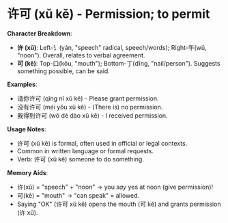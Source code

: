 # **许可 (xǔ kě) - Permission; to permit**

**Character Breakdown**:  
- **许 (xǔ)**: Left-讠(yán, "speech" radical, speech/words); Right-午(wǔ, "noon"). Overall, relates to verbal agreement.  
- **可 (kě)**: Top-口(kǒu, "mouth"); Bottom-丁(dīng, "nail/person"). Suggests something possible, can be said.

**Examples**:  
- 请你许可 (qǐng nǐ xǔ kě) - Please grant permission.  
- 没有许可 (méi yǒu xǔ kě) - (There is) no permission.  
- 我得到许可 (wǒ dé dào xǔ kě) - I received permission.

**Usage Notes**:  
- 许可 (xǔ kě) is formal, often used in official or legal contexts.  
- Common in written language or formal requests.  
- Verb: 许可 (xǔ kě) someone to do something.

**Memory Aids**:  
- 许(xǔ) = "speech" + "noon" → you *say* yes at noon (give permission)!  
- 可(kě) = "mouth" → "can speak" = allowed.  
- Saying "OK" (许可 xǔ kě) opens the mouth (可 kě) and grants permission (许 xǔ).